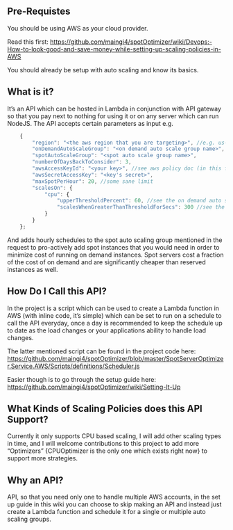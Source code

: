 Pre-Requistes
-------------

You should be using AWS as your cloud provider.

Read this first: <https://github.com/maingi4/spotOptimizer/wiki/Devops:-How-to-look-good-and-save-money-while-setting-up-scaling-policies-in-AWS>

You should already be setup with auto scaling and know its basics.

What is it?
-----------

It’s an API which can be hosted in Lambda in conjunction with API gateway so that you pay next to nothing for using it or on any server which can run NodeJS. The API accepts certain parameters as input e.g.

```javascript
    {
        "region": "<the aws region that you are targeting>", //e.g. us-east-1
        "onDemandAutoScaleGroup": "<on demand auto scale group name>",
        "spotAutoScaleGroup": "<spot auto scale group name>",
        "numberOfDaysBackToConsider": 3,
        "awsAccessKeyId": "<your key>", //see aws policy doc (in this folder) for the permissions required in the key.
        "awsSecretAccessKey": "<key's secret>",
        "maxSpotPerHour": 20, //some sane limit
        "scalesOn": {
            "cpu": {
                "upperThresholdPercent": 60, //see the on demand auto scale group's scaling policy for this. 
                "scalesWhenGreaterThanThresholdForSecs": 300 //see the on demand auto scale group's scaling policy for this. 
            }
        }
    };
```

And adds hourly schedules to the spot auto scaling group mentioned in the request to pro-actively add spot instances that you would need in order to minimize cost of running on demand instances. Spot servers cost a fraction of the cost of on demand and are significantly cheaper than reserved instances as well.

How Do I Call this API?
-----------------------

In the project is a script which can be used to create a Lambda function in AWS (with inline code, it’s simple) which can be set to run on a schedule to call the API everyday, once a day is recommended to keep the schedule up to date as the load changes or your applications ability to handle load changes.

The latter mentioned script can be found in the project code here: <https://github.com/maingi4/spotOptimizer/blob/master/SpotServerOptimizer.Service.AWS/Scripts/definitions/Scheduler.js>

Easier though is to go through the setup guide here: <https://github.com/maingi4/spotOptimizer/wiki/Setting-It-Up>

What Kinds of Scaling Policies does this API Support?
-----------------------------------------------------

Currently it only supports CPU based scaling, I will add other scaling types in time, and I will welcome contributions to this project to add more “Optimizers” {CPUOptimizer is the only one which exists right now} to support more strategies.

Why an API?
-----------

API, so that you need only one to handle multiple AWS accounts, in the set up guide in this wiki you can choose to skip making an API and instead just create a Lambda function and schedule it for a single or multiple auto scaling groups.